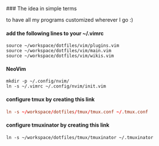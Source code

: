### The idea in simple terms

to have all my programs customized wherever I go :)

#### add the following lines to your ~/.vimrc
```.vimrc
source ~/workspace/dotfiles/vim/plugins.vim
source ~/workspace/dotfiles/vim/main.vim
source ~/workspace/dotfiles/vim/wikis.vim
```

#### NeoVim

```.neovim
mkdir -p ~/.config/nvim/
ln -s ~/.vimrc ~/.config/nvim/init.vim
```

#### configure tmux by creating this link
```.tmux.conf
ln -s ~/workspace/dotfiles/tmux/tmux.conf ~/.tmux.conf
```

#### configure tmuxinator by creating this link
```.tmuxinator
ln -s ~/workspace/dotfiles/tmux/tmuxinator ~/.tmuxinator
```
